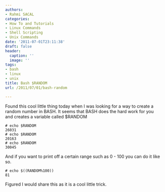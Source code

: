 ```yaml
---
authors:
- Rahmi SACAL
categories:
- How To and Tutorials
- Linux Commands
- Shell Scripting
- Unix Commands
date: '2011-07-01T23:11:38'
draft: false
header:
  caption: ''
  image: ''
tags:
- bash
- linux
- unix
title: Bash $RANDOM
url: /2011/07/01/bash-random

---
```


Found this cool little thing today when I was looking for a way to create a random number in BASH. It seems that BASH does the hard work for you and creates a variable called $RANDOM

    # echo $RANDOM  
    26031  
    # echo $RANDOM  
    20163  
    # echo $RANDOM  
    30045

And if you want to print off a certain range such as 0 - 100 you can do it like so.

    # echo $((RANDOM%100))  
    81

Figured I would share this as it is a cool little trick.
